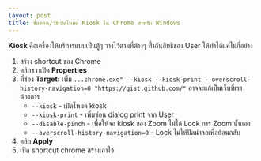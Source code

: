 ```yaml
---
layout: post
title: ขั้นตอน/วิธีเปิดโหมด Kiosk ใน Chrome สำหรับ Windows
---
```

**Kiosk** คือเครื่องให้บริการแบบเป็นตู้ๆ วางไว้ตามที่ต่างๆ ที่ำกันสิทธิของ User ให้ทำได้แค่ไม่กี่อย่าง
1. สร้าง shortcut ของ Chrome
2. คลิกขวาเปิด **Properties**
3. ที่ช่อง **Target:** เพิ่ม `...chrome.exe" --kiosk --kiosk-print --overscroll-history-navigation=0 "https://gist.github.com/"` อาจจะแก้เป็นเว็บที่เราต้องการ
    - `--kiosk` - เปิดโหมด kiosk 
    - `--kiosk-print` - เพิ่มซ่อน dialog print จาก User
    - `--disable-pinch` - เพื่อให้จอ kiosk ของ Zoom ไม่ได้ Lock การ Zoom นั้นเอง
    - `--overscroll-history-navigation=0` - Lock ไม่ให้ปัดน่าจอเพื่อย้อนกลับ
4. คลิก **Apply**
5. เปิด shortcut chrome สร้างเอาไว้